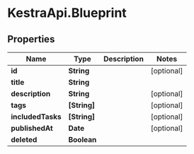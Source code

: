 # KestraApi.Blueprint

## Properties

Name | Type | Description | Notes
------------ | ------------- | ------------- | -------------
**id** | **String** |  | [optional] 
**title** | **String** |  | 
**description** | **String** |  | [optional] 
**tags** | **[String]** |  | [optional] 
**includedTasks** | **[String]** |  | [optional] 
**publishedAt** | **Date** |  | [optional] 
**deleted** | **Boolean** |  | 


